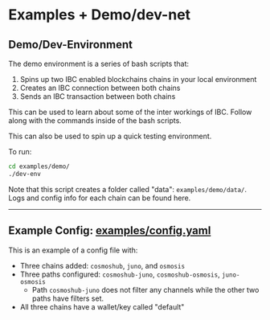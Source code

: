 # Examples + Demo/dev-net

## Demo/Dev-Environment

The demo environment is a series of bash scripts that:

1) Spins up two IBC enabled blockchains chains in your local environment
2) Creates an IBC connection between both chains
3) Sends an IBC transaction between both chains

This can be used to learn about some of the inter workings of IBC. Follow along with the commands inside of the bash scripts.

This can also be used to spin up a quick testing environment.

To run:

```bash
cd examples/demo/
./dev-env
```

Note that this script creates a folder called "data": `examples/demo/data/`. 
Logs and config info for each chain can be found here.

---

## Example Config: [examples/config.yaml](./examples/config_EXAMPLE.yaml)

This is an example of a config file with:

- Three chains added: `cosmoshub`, `juno`, and `osmosis`
- Three paths configured: `cosmoshub-juno`, `cosmoshub-osmosis`, `juno-osmosis`
    - Path `cosmoshub-juno` does not filter any channels while the other two paths have filters set.
- All three chains have a wallet/key called "default"



